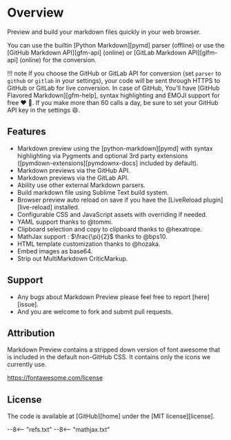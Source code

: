 # Overview

Preview and build your markdown files quickly in your web browser.

You can use the builtin [Python Markdown][pymd] parser (offline) or use the [GitHub Markdown API][gfm-api] (online) or [GitLab Markdown API][glfm-api] (online) for the conversion.

!!! note
    If you choose the GitHub or GitLab API for conversion (set `parser` to `github` or `gitlab` in your settings), your code will be sent through HTTPS to GitHub or GitLab for live conversion. In case of GitHub, You'll have [GitHub Flavored Markdown][gfm-help], syntax highlighting and EMOJI support for free :heart: :gift:. If you make more than 60 calls a day, be sure to set your GitHub API key in the settings :smile:.

## Features

- Markdown preview using the [python-markdown][pymd] with syntax highlighting via Pygments and optional 3rd party extensions ([pymdown-extensions][pymdownx-docs] included by default).
- Markdown previews via the GitHub API.
- Markdown previews via the GitLab API.
- Ability use other external Markdown parsers.
- Build markdown file using Sublime Text build system.
- Browser preview auto reload on save if you have the [LiveReload plugin][live-reload] installed.
- Configurable CSS and JavaScript assets with overriding if needed.
- YAML support thanks to @tommi.
- Clipboard selection and copy to clipboard thanks to @hexatrope.
- MathJax support : $\frac{\pi}{2}$ thanks to @bps10.
- HTML template customization thanks to @hozaka.
- Embed images as base64.
- Strip out MultiMarkdown CriticMarkup.

## Support

- Any bugs about Markdown Preview please feel free to report [here][issue].
- And you are welcome to fork and submit pull requests.

## Attribution

Markdown Preview contains a stripped down version of font awesome that is included in the default non-GitHub CSS.  It contains only the icons we currently use.

https://fontawesome.com/license

## License

The code is available at [GitHub][home] under the [MIT license][license].

--8<-- "refs.txt"
--8<-- "mathjax.txt"
